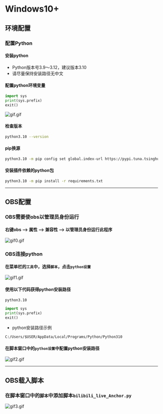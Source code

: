 # Windows10+
## 环境配置
### 配置Python
#### 安装python
- Python版本号3.9～3.12，建议版本3.10
- 请尽量保持安装路径无中文
#### 配置python环境变量
```python
import sys
print(sys.prefix)
exit()
```
![gif.gif](Windows/gif.gif)
#### 检查版本
```bash
python3.10 --version
```
#### pip换源
```bash
python3.10 -m pip config set global.index-url https://pypi.tuna.tsinghua.edu.cn/simple
```
#### 安装插件依赖的python包
```bash
python3.10 -m pip install -r requirements.txt
```
***
## OBS配置
### OBS需要使obs以管理员身份运行
#### 右键obs --> 属性 --> 兼容性 --> 以管理员身份运行此程序
![gif0.gif](Windows/gif0.gif)
### OBS连接python
#### 在菜单栏的`工具`中，选择`脚本`，点击`python设置`
![gif1.gif](Windows/gif1.gif)
#### 使用以下代码获得python安装路径
```bash
python3.10
```
```python
import sys
print(sys.prefix)
exit()
```
- python安装路径示例
```
C:/Users/$USER/AppData/Local/Programs/Python/Python310
```
#### 在脚本窗口中的`python设置`中配置python安装路径
![gif2.gif](Windows/gif2.gif)
***
## OBS载入脚本
### 在脚本窗口中的`脚本`中添加脚本`bilibili_live_Anchor.py`
![gif3.gif](Windows/gif3.gif)